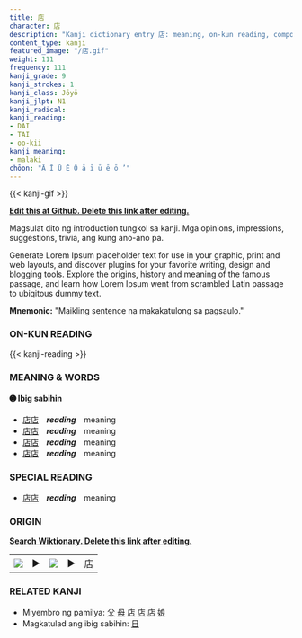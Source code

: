 ```yaml
---
title: 店
character: 店
description: "Kanji dictionary entry 店: meaning, on-kun reading, compounds, origin, related kanji"
content_type: kanji
featured_image: "/店.gif"
weight: 111
frequency: 111
kanji_grade: 9
kanji_strokes: 1
kanji_class: Jōyō
kanji_jlpt: N1
kanji_radical: 
kanji_reading: 
- DAI
- TAI
- oo-kii
kanji_meaning:
- malaki
chōon: "Ā Ī Ū Ē Ō ā ī ū ē ō ’"
---
```

[//]: # (Don't edit the line below. Kanji animated GIF code is automatically generated.)
{{< kanji-gif >}}

[//]: # (Edit below this line.)

**[Edit this at Github. Delete this link after editing.](https://github.com/tim0g/tim/tree/main/content/kanji/店/index.md)**

Magsulat dito ng introduction tungkol sa kanji. Mga opinions, impressions, suggestions, trivia, ang kung ano-ano pa.

Generate Lorem Ipsum placeholder text for use in your graphic, print and web layouts, and discover plugins for your favorite writing, design and blogging tools. Explore the origins, history and meaning of the famous passage, and learn how Lorem Ipsum went from scrambled Latin passage to ubiqitous dummy text.
 
**Mnemonic:** "Maikling sentence na makakatulong sa pagsaulo."

### ON-KUN READING

[//]: # (Don't edit the line below. ON-KUN READING code is automatically generated.)
{{< kanji-reading >}}

### MEANING & WORDS

#### ➊ **Ibig sabihin**
  - [店](../店)[店](../店)　***reading***　meaning
  - [店](../店)[店](../店)　***reading***　meaning
  - [店](../店)[店](../店)　***reading***　meaning
  - [店](../店)[店](../店)　***reading***　meaning

### SPECIAL READING
  - [店](../店)[店](../店)　***reading***　meaning

### ORIGIN

**[Search Wiktionary. Delete this link after editing.](https://wiktionary.org/wiki/店)**
<table class="kanji-table"><tr><td>
<img src="60px-店-bronze.svg.png">
</td><td>▶</td><td>
<img src="60px-店-oracle.svg.png">
</td><td>▶</td>
<td class="kanji-origin">店</td>
</tr></table>

### RELATED KANJI
- Miyembro ng pamilya: [父](../父) [母](../母) [店](../店) [店](../店) [店](../店) [娘](../娘)
- Magkatulad ang ibig sabihin: [日](../日)
